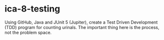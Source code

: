 # ica-8-testing
Using GitHub, Java and JUnit 5 (Jupiter), create a Test Driven Development (TDD) program for counting urinals. The  important thing here is the process, not the problem space. 
